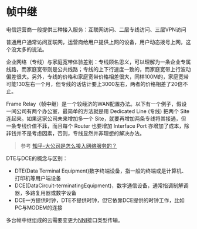 # 帧中继

电信运营商一般提供三种接入服务：互联网访问、二层专线访问、三层VPN访问

普通用户通常访问互联网，运营商给用户提供上网的设备，用户动态拨号上网，这个没太多的说法。

企业网络（专线）与家庭宽带体验差别：专线顾名思义，可以理解为一条企业专属线路，而家庭宽带则是公共线路；专线的上下行速度一致的，而家庭宽带上行波动偏差很大。另外，专线的价格和家庭宽带价格相差很大，同样100M的，家庭宽带可能130左右一个月，但专线的话估计要上3000左右，两者的价格相差了20倍不止。

Frame Relay（帧中继）是一个较经济的WAN配置办法。以下有一个例子，假设一间公司有两个办公室，最简单的方法就是用 Dedicated Line (专线) 把两个 Site 连起来。如果这家公司未来增加多一个 Site，就要再增加两条专线将其接通，但一条专线价值不菲，而且每个 Router 也要增加 Interface Port 亦增加了成本，除非钱并不是考虑因素，否则，专线显然并非理想的解决办法。


>参考 [知乎-大公司是怎么接入网络服务的？](https://www.zhihu.com/question/318806738)




DTE与DCE的概念与区别：

* DTE(Data Terminal Equipment)数字终端设备，指一般的终端或是计算机、打印机等用户端设备
* DCE(DataCircuit-terminatingEquipment)，数字通信设备，通常指调制解调器，多路复用器或数字设备
* DCE一方提供时钟，DTE不提供时钟，但它依靠DCE提供的时钟工作，比如PC与MODEM的连接



多台帧中继组成的云需要变更为[NNI](https://baike.baidu.com/item/NNI/5234091)接口类型传输。
